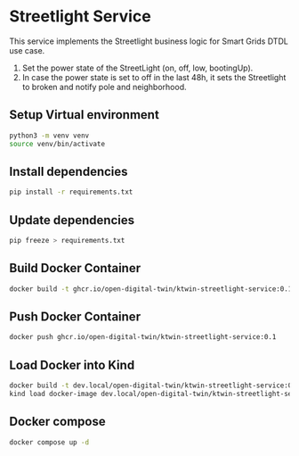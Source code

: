 # Streetlight Service

This service implements the Streetlight business logic for Smart Grids DTDL use case.

1. Set the power state of the StreetLight (on, off, low, bootingUp).
2. In case the power state is set to off in the last 48h, it sets the Streetlight to broken and notify pole and neighborhood.

## Setup Virtual environment

```bash
python3 -m venv venv
source venv/bin/activate
```

## Install dependencies

```bash
pip install -r requirements.txt
```

## Update dependencies

```bash
pip freeze > requirements.txt
```

## Build Docker Container

```bash
docker build -t ghcr.io/open-digital-twin/ktwin-streetlight-service:0.1 .
```

## Push Docker Container

```bash
docker push ghcr.io/open-digital-twin/ktwin-streetlight-service:0.1
```

## Load Docker into Kind

```bash
docker build -t dev.local/open-digital-twin/ktwin-streetlight-service:0.1 .
kind load docker-image dev.local/open-digital-twin/ktwin-streetlight-service:0.1
```

## Docker compose

```bash
docker compose up -d
```
